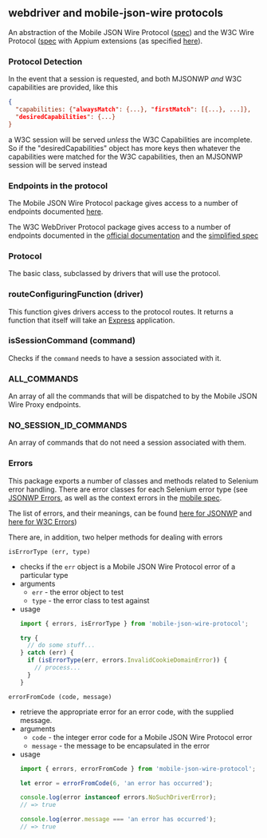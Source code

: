 ## webdriver and mobile-json-wire protocols

An abstraction of the Mobile JSON Wire Protocol ([spec](https://github.com/SeleniumHQ/mobile-spec/blob/master/spec-draft.md)) and the W3C Wire Protocol ([spec](https://www.w3.org/TR/webdriver/) with Appium extensions (as specified [here](http://www.w3.org/TR/webdriver/#protocol-extensions)).

### Protocol Detection

In the event that a session is requested, and both MJSONWP _and_ W3C capabilities are provided, like this

```json
{
  "capabilities: {"alwaysMatch": {...}, "firstMatch": [{...}, ...]},
  "desiredCapabilities": {...}
}
```

a W3C session will be served _unless_ the W3C Capabilities are incomplete. So if the "desiredCapabilities" object has more keys
then whatever the capabilities were matched for the W3C capabilities, then an MJSONWP session will be served instead


### Endpoints in the protocol

The Mobile JSON Wire Protocol package gives access to a number of endpoints documented [here](https://github.com/appium/appium-base-driver/blob/master/docs/mjsonwp/protocol-methods.md).

The W3C WebDriver Protocol package gives access to a number of endpoints documented in the [official documentation](https://www.w3.org/TR/webdriver/) and the 
[simplified spec](https://github.com/jlipps/simple-wd-spec)

### Protocol

The basic class, subclassed by drivers that will use the protocol.


### routeConfiguringFunction (driver)

This function gives drivers access to the protocol routes. It returns a function that itself will take an [Express](http://expressjs.com/) application.


### isSessionCommand (command)

Checks if the `command` needs to have a session associated with it.


### ALL_COMMANDS

An array of all the commands that will be dispatched to by the Mobile JSON Wire Proxy endpoints.


### NO_SESSION_ID_COMMANDS

An array of commands that do not need a session associated with them.


### Errors

This package exports a number of classes and methods related to Selenium error handling. There are error classes for each Selenium error type (see [JSONWP Errors](https://code.google.com/p/selenium/wiki/JsonWireProtocol#Response_Status_Codes), as well as the context errors in the [mobile spec](https://github.com/SeleniumHQ/mobile-spec/blob/master/spec-draft.md#webviews-and-other-contexts). 

The list of errors, and their meanings, can be found [here for JSONWP](https://github.com/appium/appium-base-driver/blob/master/docs/mjsonwp/errors.md) and
[here for W3C Errors](https://www.w3.org/TR/webdriver/#handling-errors))

There are, in addition, two helper methods for dealing with errors

`isErrorType (err, type)`

- checks if the `err` object is a Mobile JSON Wire Protocol error of a particular type
- arguments
  - `err` - the error object to test
  - `type` - the error class to test against
- usage
  ```js
  import { errors, isErrorType } from 'mobile-json-wire-protocol';

  try {
    // do some stuff...
  } catch (err) {
    if (isErrorType(err, errors.InvalidCookieDomainError)) {
      // process...
    }
  }
  ```

`errorFromCode (code, message)`

- retrieve the appropriate error for an error code, with the supplied message.
- arguments
  - `code` - the integer error code for a Mobile JSON Wire Protocol error
  - `message` - the message to be encapsulated in the error
- usage
  ```js
  import { errors, errorFromCode } from 'mobile-json-wire-protocol';

  let error = errorFromCode(6, 'an error has occurred');

  console.log(error instanceof errors.NoSuchDriverError);
  // => true

  console.log(error.message === 'an error has occurred');
  // => true
  ```
